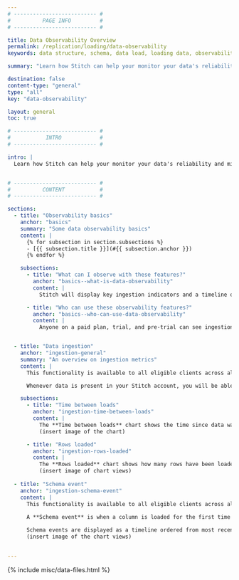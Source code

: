 ```yaml
---
# -------------------------- #
#          PAGE INFO         #
# -------------------------- #

title: Data Observability Overview
permalink: /replication/loading/data-observability
keywords: data structure, schema, data load, loading data, observability, monitoring

summary: "Learn how Stitch can help your monitor your data's reliability."

destination: false
content-type: "general"
type: "all"
key: "data-observability"

layout: general
toc: true

# -------------------------- #
#           INTRO            #
# -------------------------- #

intro: |
  Learn how Stitch can help your monitor your data's reliability and minimize data downtime. In this guide you will learn everything you need to know on how to fully utilize the observability features.


# -------------------------- #
#          CONTENT           #
# -------------------------- #

sections:
  - title: "Observability basics"
    anchor: "basics"
    summary: "Some data observability basics"
    content: |
      {% for subsection in section.subsections %}
      - [{{ subsection.title }}](#{{ subsection.anchor }})
      {% endfor %}

    subsections:
      - title: "What can I observe with these features?"
        anchor: "basics--what-is-data-observability"
        content: |
          Stitch will display key ingestion indicators and a timeline of schema events for all dable ingested. An **ingestion metric**  is a metric on the Stitch ingestrion process. A **schema event** is when an underlying table structure changes in a way that could break downstream processes or cause silent errors as old columns stop being populated.

      - title: "Who can use these observability features?"
        anchor: "basics--who-can-use-data-observability"
        content: |
          Anyone on a paid plan, trial, and pre-trial can see ingestion metrics. If you are on an expired trial, a deactivated account, or a billing hold Stitch will only show data from tables ingested in the past 30 days.


  - title: "Data ingestion"
    anchor: "ingestion-general"
    summary: "An overview on ingestion metrics"
    content: |
      This functionality is available to all eligible clients across all destinations. Metrics and events information will also include table data from sources that are currently paused and/or without a target destination.

      Whenever data is present in your Stitch account, you will be able to see metrics for tables that have ingested within the past 30 days.

    subsections:
      - title: "Time between loads"
        anchor: "ingestion-time-between-loads"
        content: |
          The **Time between loads** chart shows the time since data was last loaded. To view this chart, you must select a table. You can also see the average time between loads accross all days where data exists.
          (insert image of the chart)

      - title: "Rows loaded"
        anchor: "ingestion-rows-loaded"
        content: |
          The **Rows loaded** chart shows how many rows have been loaded into a given table. This metric is aggregated as a sum of all rows loaded into your tables for that day. You can also filter this chart by loaded table.
          (insert image of chart views)
        
  - title: "Schema event"
    anchor: "ingestion-schema-event"
    content: |
      This functionality is available to all eligible clients across all destinations. Displayed schema events information will also include table data from sources that are currently paused and/or without a target destination.
      
      A **Schema event** is when a column is loaded for the first time within the past 30 days. The only exception to this is when an entirely new table is being loaded for the first time.

      Schema events are displayed as a timeline ordered from most recent to least. Multiple new columns in the same load are registered as a single event.  Each  schema event shows the **table name**, **list of new columns** in the load, and the **date** and **timestamp** of the load.
      (insert image of the chart views)

  
---
```

{% include misc/data-files.html %}